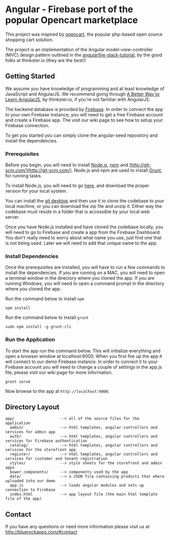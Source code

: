 # Angular - Firebase port of the popular Opencart marketplace

This project was inspired by [opencart](http://www.opencart.com/), the popular php-based open source shopping cart solution.

The project is an implementation of the Angular model-view-controller (MVC) design pattern outlined in the
[angularfire-slack-tutorial](https://thinkster.io/angularfire-slack-tutorial), by the good folks at thinkster.io (they are the best!)

## Getting Started

We assume you have knowledge of programming and at least knowledge of JavaScript and AngularJS. We recommend going through
[A Better Way to Learn AngularJS](https://thinkster.io/a-better-way-to-learn-angularjs), by thinkster.io, if you're not familiar with AngularJS.

The backend database is provided by [Firebase](https://www.firebase.com/). In order to connect the app to your own Firebase instance, you will need to
get a free Firebase account and create a Firebase app. The visit our wiki page to see how to setup your Firebase connection.

To get you started you can simply clone the angular-seed repository and install the dependencies.

### Prerequisites

Before you begin, you will need to install [Node.js](https://nodejs.org/en/), [npm](https://www.npmjs.com/) and [http://git-scm.com/](http://git-scm.com/).
Node.js and npm are used to install [Grunt](http://gruntjs.com/), for running tasks.

To install Node.js, you will need to go [here](https://nodejs.org/en/), and download the proper version for your local system.

You can install the [git desktop](https://nodejs.org/en/) and then use it to clone the codebase to your local machine, or you can download the zip file
and unzip it. Either way the codebase must reside in a folder that is accessible by your local web server.

Once you have Node.js installed and have cloned the codebase locally, you will need to go to Firebase and create a app from the Firebase Dashboard. You
don't really need to worry about what name you use, just find one that is not being used. Later we will need to add that unique name to the app.

### Install Dependencies

Once the prerequisites are installed, you will have to run a few commands to install the dependencies. If you are running on a MAC, you will need
to open a terminal window in the directory where you cloned the app. If you are running Windows, you will need to open a command prompt in the directory
where you cloned the app.

Run the command below to install `npm`

```
npm install
```

Run the command below to install `grunt`

```
sudo npm install -g grunt-cli
```

### Run the Application

To start the app run the command below. This will initialize everything and open a browser window at localhost:9000. When you first fire up the app it
will connect to our demo Firebase instance. In order to connect it to your Firebase account you will need to change a couple of settings in the app.js file,
please visit our wiki page for more information.

```
grunt serve
```

Now browse to the app at `http://localhost:9000`.



## Directory Layout

```
app/                    --> all of the source files for the application
  admin/                --> html templates, angular controllers and services for admin app
  auth/                 --> html templates, angular controllers and services for Firebase authentication
  catalog/              --> html templates, angular controllers and services for the storefront app
  register/             --> html templates, angular controllers and services for customer and tenant registration
  styles/               --> style sheets for the storefront and admin apps
  bower_components/     --> components used by the app
  data/                 --> a JSON file containing products that where uploaded into our demo
  app.js                --> loads angular modules and sets up connection to Firebase
  index.html            --> app layout file (the main html template file of the app)
```

## Contact

If you have any questions or need more information please visit us at http://bluerockapps.com/#contact
